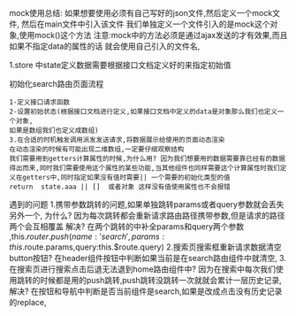 mock使用总结:
如果想要使用必须有自己写好的json文件,然后定义一个mock文件,
然后在main文件中引入该文件
我们单独定义一个文件引入的是mock这个对象,使用mock()这个方法
注意:mock中的方法必须是通过ajax发送的才有效果,而且如果不指定data的属性的话 就会使用自己引入的文件名,


1.store 中state定义数据需要根据接口文档定义好的来指定初始值

初始化search路由页面流程
```
1-定义接口请求函数 
2-设置初始状态(根据接口文档进行定义,如果接口文档中定义的data是对象那么我们也定义一个对象,
如果是数组我们也定义成数组)
3.在合适的时机触发调用派发发送请求,将数据展示给使用的页面动态渲染
在动态渲染的时候有可能出现二维数组,一定要仔细观察结构
我们需要用到getters计算属性的时候,为什么用? 因为我们想要用的数据需要靠已经有的数据得出而来,同时我们需要使用这个属性的某些功能,当其他组件也同样需要这个计算属性时我们定义在getters中,同时指定如果没有值时需要|| 一个需要的初始化类型的值
return  state.aaa || []  或者对象 这样没有值使用属性也不会报错
```


遇到的问题
1.携带参数跳转的问题,如果单独跳转params或者query参数就会丢失另外一个,
为什么?
因为每次跳转都会重新请求路由路径携带参数,但是请求的路径两个会互相覆盖
解决?
在两个跳转的中补全params和query两个参数 ,this.$router.push(name:'search',params:this.$route.params,query:this.$route.query)
2.搜索页搜索框重新请求数据清空button按钮?
在header组件按钮中判断如果当前是在search路由组件中就清空,
3.在搜索页进行搜索点击后退无法退到home路由组件中?
因为在搜索中每次我们使用跳转的时候都是用的push跳转,push跳转没跳转一次就就会累计一层历史记录,
解决?
在按钮和导航中判断是否当前组件是search,如果是改成点击没有历史记录的replace,



